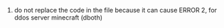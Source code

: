 1. do not replace the code in the file because it can cause ERROR
2, for ddos server minecraft (dboth)
